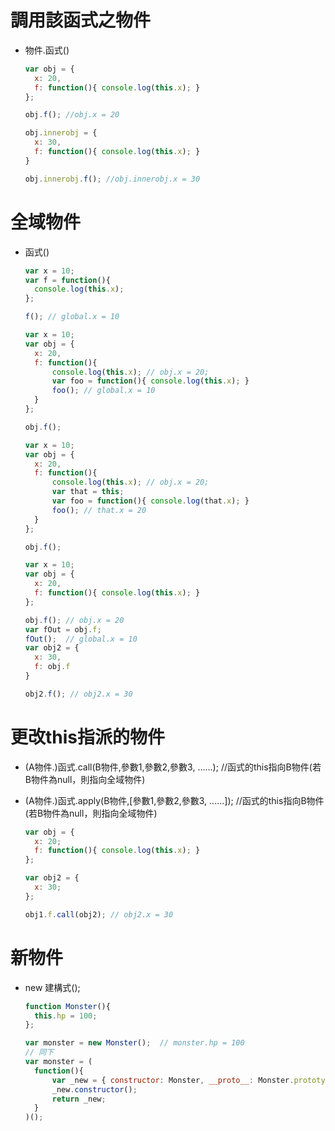 # 調用該函式之物件

* 物件.函式()

  ```javascript
  var obj = {
  	x: 20,
  	f: function(){ console.log(this.x); }
  };

  obj.f(); //obj.x = 20

  obj.innerobj = {
  	x: 30,
  	f: function(){ console.log(this.x); }
  }

  obj.innerobj.f(); //obj.innerobj.x = 30
  ```



# 全域物件

* 函式()

  ```javascript
  var x = 10;
  var f = function(){
  	console.log(this.x);
  };

  f(); // global.x = 10
  ```

  ```javascript
  var x = 10;
  var obj = {
  	x: 20,
  	f: function(){
  		console.log(this.x); // obj.x = 20;
  		var foo = function(){ console.log(this.x); }
  		foo(); // global.x = 10
  	}
  };

  obj.f();
  ```

  ```javascript
  var x = 10;
  var obj = {
  	x: 20,
  	f: function(){
  		console.log(this.x); // obj.x = 20;
  		var that = this;
      	var foo = function(){ console.log(that.x); }
  		foo(); // that.x = 20
  	}
  };

  obj.f();
  ```

  ```javascript
  var x = 10;
  var obj = {
  	x: 20,
  	f: function(){ console.log(this.x); }
  };

  obj.f(); // obj.x = 20
  var fOut = obj.f;
  fOut();  // global.x = 10
  var obj2 = {
  	x: 30,
  	f: obj.f
  }

  obj2.f(); // obj2.x = 30
  ```



# 更改this指派的物件

* (A物件.)函式.call(B物件,參數1,參數2,參數3, ......); //函式的this指向B物件(若B物件為null，則指向全域物件)

* (A物件.)函式.apply(B物件,[參數1,參數2,參數3, ......]); //函式的this指向B物件(若B物件為null，則指向全域物件)

  ```javascript
  var obj = {
  	x: 20;
  	f: function(){ console.log(this.x); }
  };

  var obj2 = {
  	x: 30;
  };

  obj1.f.call(obj2); // obj2.x = 30
  ```



# 新物件

* new 建構式();

  ```javascript
  function Monster(){
  	this.hp = 100;
  };

  var monster = new Monster();  // monster.hp = 100
  // 同下
  var monster = (
  	function(){
  		var _new = { constructor: Monster, __proto__: Monster.prototype };
  		_new.constructor();
  		return _new;
  	}
  )();
  ```

